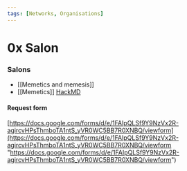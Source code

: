 ```yaml
---
tags: [Networks, Organisations]
---
```

# 0x Salon

### Salons
- [[Memetics and memesis]]
- [[Memetics]] [HackMD](https://hackmd.io/@0xSalon/MemesoftheAges)

#### Request form
[https://docs.google.com/forms/d/e/1FAIpQLSf9Y9NzVx2R-agircvHPsThmboTA1ntS_yVR0WC5BB7R0XNBQ/viewform](https://docs.google.com/forms/d/e/1FAIpQLSf9Y9NzVx2R-agircvHPsThmboTA1ntS_yVR0WC5BB7R0XNBQ/viewform "https://docs.google.com/forms/d/e/1FAIpQLSf9Y9NzVx2R-agircvHPsThmboTA1ntS_yVR0WC5BB7R0XNBQ/viewform")


